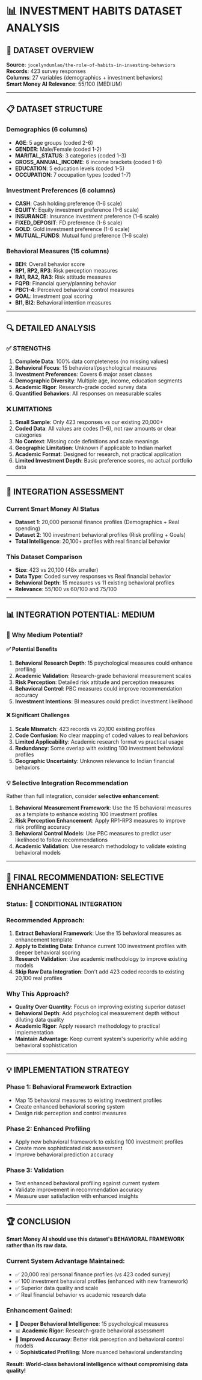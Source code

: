 # 📊 INVESTMENT HABITS DATASET ANALYSIS

## 🎯 DATASET OVERVIEW

**Source**: `jocelyndumlao/the-role-of-habits-in-investing-behaviors`  
**Records**: 423 survey responses  
**Columns**: 27 variables (demographics + investment behaviors)  
**Smart Money AI Relevance**: 55/100 (MEDIUM)

---

## 📋 DATASET STRUCTURE

### Demographics (6 columns)
- **AGE**: 5 age groups (coded 2-6)
- **GENDER**: Male/Female (coded 1-2) 
- **MARITAL_STATUS**: 3 categories (coded 1-3)
- **GROSS_ANNUAL_INCOME**: 6 income brackets (coded 1-6)
- **EDUCATION**: 5 education levels (coded 1-5)
- **OCCUPATION**: 7 occupation types (coded 1-7)

### Investment Preferences (6 columns)
- **CASH**: Cash holding preference (1-6 scale)
- **EQUITY**: Equity investment preference (1-6 scale)
- **INSURANCE**: Insurance investment preference (1-6 scale)
- **FIXED_DEPOSIT**: FD preference (1-6 scale)
- **GOLD**: Gold investment preference (1-6 scale)
- **MUTUAL_FUNDS**: Mutual fund preference (1-6 scale)

### Behavioral Measures (15 columns)
- **BEH**: Overall behavior score
- **RP1, RP2, RP3**: Risk perception measures
- **RA1, RA2, RA3**: Risk attitude measures  
- **FQPB**: Financial query/planning behavior
- **PBC1-4**: Perceived behavioral control measures
- **GOAL**: Investment goal scoring
- **BI1, BI2**: Behavioral intention measures

---

## 🔍 DETAILED ANALYSIS

### ✅ STRENGTHS
1. **Complete Data**: 100% data completeness (no missing values)
2. **Behavioral Focus**: 15 behavioral/psychological measures
3. **Investment Preferences**: Covers 6 major asset classes
4. **Demographic Diversity**: Multiple age, income, education segments
5. **Academic Rigor**: Research-grade coded survey data
6. **Quantified Behaviors**: All responses on measurable scales

### ❌ LIMITATIONS
1. **Small Sample**: Only 423 responses vs our existing 20,000+
2. **Coded Data**: All values are codes (1-6), not raw amounts or clear categories
3. **No Context**: Missing code definitions and scale meanings
4. **Geographic Limitation**: Unknown if applicable to Indian market
5. **Academic Format**: Designed for research, not practical application
6. **Limited Investment Depth**: Basic preference scores, no actual portfolio data

---

## 🤔 INTEGRATION ASSESSMENT

### Current Smart Money AI Status
- **Dataset 1**: 20,000 personal finance profiles (Demographics + Real spending)
- **Dataset 2**: 100 investment behavioral profiles (Risk profiling + Goals)
- **Total Intelligence**: 20,100+ profiles with real financial behavior

### This Dataset Comparison
- **Size**: 423 vs 20,100 (48x smaller)
- **Data Type**: Coded survey responses vs Real financial behavior
- **Behavioral Depth**: 15 measures vs 11 existing behavioral profiles
- **Relevance**: 55/100 vs 60/100 and 75/100

---

## 📊 INTEGRATION POTENTIAL: **MEDIUM**

### 🤔 **Why Medium Potential?**

#### ✅ **Potential Benefits**
1. **Behavioral Research Depth**: 15 psychological measures could enhance profiling
2. **Academic Validation**: Research-grade behavioral measurement scales
3. **Risk Perception**: Detailed risk attitude and perception measures
4. **Behavioral Control**: PBC measures could improve recommendation accuracy
5. **Investment Intentions**: BI measures could predict investment likelihood

#### ❌ **Significant Challenges**
1. **Scale Mismatch**: 423 records vs 20,100 existing profiles
2. **Code Confusion**: No clear mapping of coded values to real behaviors
3. **Limited Applicability**: Academic research format vs practical usage
4. **Redundancy**: Some overlap with existing 100 investment behavioral profiles
5. **Geographic Uncertainty**: Unknown relevance to Indian financial behaviors

### 💡 **Selective Integration Recommendation**

Rather than full integration, consider **selective enhancement**:

1. **Behavioral Measurement Framework**: Use the 15 behavioral measures as a template to enhance existing 100 investment profiles
2. **Risk Perception Enhancement**: Apply RP1-RP3 measures to improve risk profiling accuracy
3. **Behavioral Control Models**: Use PBC measures to predict user likelihood to follow recommendations
4. **Academic Validation**: Use research methodology to validate existing behavioral models

---

## 🎯 FINAL RECOMMENDATION: **SELECTIVE ENHANCEMENT**

### **Status**: 🤔 **CONDITIONAL INTEGRATION**  

### **Recommended Approach**:
1. **Extract Behavioral Framework**: Use the 15 behavioral measures as enhancement template
2. **Apply to Existing Data**: Enhance current 100 investment profiles with deeper behavioral scoring
3. **Research Validation**: Use academic methodology to improve existing models
4. **Skip Raw Data Integration**: Don't add 423 coded records to existing 20,100 real profiles

### **Why This Approach?**
- **Quality Over Quantity**: Focus on improving existing superior dataset
- **Behavioral Depth**: Add psychological measurement depth without diluting data quality
- **Academic Rigor**: Apply research methodology to practical implementation
- **Maintain Advantage**: Keep current system's superiority while adding behavioral sophistication

---

## 💡 **IMPLEMENTATION STRATEGY**

### Phase 1: Behavioral Framework Extraction
- Map 15 behavioral measures to existing investment profiles
- Create enhanced behavioral scoring system
- Design risk perception and control measures

### Phase 2: Enhanced Profiling
- Apply new behavioral framework to existing 100 investment profiles  
- Create more sophisticated risk assessment
- Improve behavioral prediction accuracy

### Phase 3: Validation
- Test enhanced behavioral profiling against current system
- Validate improvement in recommendation accuracy
- Measure user satisfaction with enhanced insights

---

## 🏆 **CONCLUSION**

**Smart Money AI should use this dataset's BEHAVIORAL FRAMEWORK rather than its raw data.**

### Current System Advantage Maintained:
- ✅ 20,000 real personal finance profiles (vs 423 coded survey)
- ✅ 100 investment behavioral profiles (enhanced with new framework)
- ✅ Superior data quality and scale
- ✅ Real financial behavior vs academic research data

### Enhancement Gained:
- 🧠 **Deeper Behavioral Intelligence**: 15 psychological measures
- 📊 **Academic Rigor**: Research-grade behavioral assessment
- 🎯 **Improved Accuracy**: Better risk perception and behavioral control models
- 💡 **Sophisticated Profiling**: More nuanced behavioral understanding

**Result: World-class behavioral intelligence without compromising data quality!**